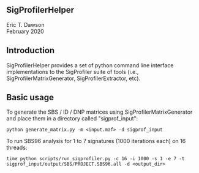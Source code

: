 SigProfilerHelper
-----------------
Eric T. Dawson  
February 2020

## Introduction
SigProfilerHelper provides a set of python command line interface implementations
to the SigProfiler suite of tools (i.e., SigProfilerMatrixGenerator, SigProfilerExtractor, etc).

## Basic usage

To generate the SBS / ID / DNP matrices using SigProfilerMatrixGenerator and place them in a directory called "sigprof\_input":
```
python generate_matrix.py -m <input.maf> -d sigprof_input
```

To run SBS96 analysis for 1 to 7 signatures (1000 iterations each) on 16 threads:
```
time python scripts/run_sigprofiler.py -c 16 -i 1000 -s 1 -e 7 -t sigprof_input/output/SBS/PROJECT.SBS96.all -d <output_dir>
```

